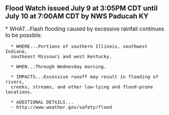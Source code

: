<p>
   <h2>Flood Watch issued July 9 at 3:05PM CDT until July 10 at 7:00AM CDT by NWS Paducah KY</h2>
   <div style="font-size:120%">* WHAT...Flash flooding caused by excessive rainfall continues to be
      possible.
      
      * WHERE...Portions of southern Illinois, southwest Indiana,
      southeast Missouri and west Kentucky.
      
      * WHEN...Through Wednesday morning.
      
      * IMPACTS...Excessive runoff may result in flooding of rivers,
      creeks, streams, and other low-lying and flood-prone locations.
      
      * ADDITIONAL DETAILS...
      - http://www.weather.gov/safety/flood
   </div>
</p>